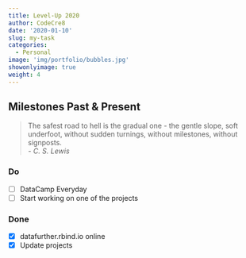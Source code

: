 ```yaml
---
title: Level-Up 2020
author: CodeCre8
date: '2020-01-10'
slug: my-task
categories:
  - Personal
image: 'img/portfolio/bubbles.jpg'
showonlyimage: true
weight: 4
---
```


<!--more-->
## Milestones Past & Present
> The safest road to hell is the gradual one - the gentle slope, soft underfoot, without sudden turnings, without milestones, without signposts.  
> *- C. S. Lewis*

### Do
- [ ]  DataCamp Everyday
- [ ]  Start working on one of the projects

### Done
- [x]  datafurther.rbind.io online
- [x]  Update projects
